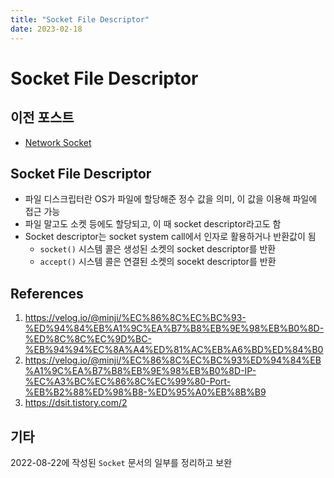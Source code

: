```yaml
---
title: "Socket File Descriptor"
date: 2023-02-18
---
```


# Socket File Descriptor

## 이전 포스트

- [Network Socket](2023-02-17.md)

## Socket File Descriptor

- 파일 디스크립터란 OS가 파일에 할당해준 정수 값을 의미, 이 값을 이용해 파일에 접근 가능
- 파일 말고도 소켓 등에도 할당되고, 이 때 socket descriptor라고도 함
- Socket descriptor는 socket system call에서 인자로 활용하거나 반환값이 됨
  - `socket()` 시스템 콜은 생성된 소켓의 socket descriptor를 반환
  - `accept()` 시스템 콜은 연결된 소켓의 socekt descriptor를 반환

## References

1. https://velog.io/@minji/%EC%86%8C%EC%BC%93-%ED%94%84%EB%A1%9C%EA%B7%B8%EB%9E%98%EB%B0%8D-%ED%8C%8C%EC%9D%BC-%EB%94%94%EC%8A%A4%ED%81%AC%EB%A6%BD%ED%84%B0
2. https://velog.io/@minji/%EC%86%8C%EC%BC%93%ED%94%84%EB%A1%9C%EA%B7%B8%EB%9E%98%EB%B0%8D-IP-%EC%A3%BC%EC%86%8C%EC%99%80-Port-%EB%B2%88%ED%98%B8-%ED%95%A0%EB%8B%B9
3. https://dsit.tistory.com/2

## 기타

2022-08-22에 작성된 `Socket` 문서의 일부를 정리하고 보완
